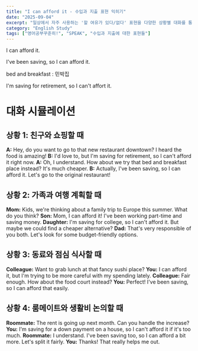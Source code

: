 ```yaml
---
title: "I can afford it - 수입과 지출 표현 익히기"
date: "2025-09-04"
excerpt: "일상에서 자주 사용하는 '할 여유가 있다/없다' 표현을 다양한 상황별 대화를 통해 자연스럽게 익혀보세요. 쇼핑, 여행, 식사 등 실제 상황에서 바로 쓸 수 있는 실용적인 영어 표현들을 학습합니다."
category: "English Study"
tags: ["영어공부꾸준히!", "SPEAK", "수입과 지출에 대한 표현들"]
---
```


I can afford it.

I've been saving, so I can afford it.

bed and breakfast : 민박집

I'm saving for retirement, so I can't affort it.

# 대화 시뮬레이션

## 상황 1: 친구와 쇼핑할 때
**A:** Hey, do you want to go to that new restaurant downtown? I heard the food is amazing!
**B:** I'd love to, but I'm saving for retirement, so I can't afford it right now.
**A:** Oh, I understand. How about we try that bed and breakfast place instead? It's much cheaper.
**B:** Actually, I've been saving, so I can afford it. Let's go to the original restaurant!

## 상황 2: 가족과 여행 계획할 때
**Mom:** Kids, we're thinking about a family trip to Europe this summer. What do you think?
**Son:** Mom, I can afford it! I've been working part-time and saving money.
**Daughter:** I'm saving for college, so I can't afford it. But maybe we could find a cheaper alternative?
**Dad:** That's very responsible of you both. Let's look for some budget-friendly options.

## 상황 3: 동료와 점심 식사할 때
**Colleague:** Want to grab lunch at that fancy sushi place?
**You:** I can afford it, but I'm trying to be more careful with my spending lately.
**Colleague:** Fair enough. How about the food court instead?
**You:** Perfect! I've been saving, so I can afford that easily.

## 상황 4: 룸메이트와 생활비 논의할 때
**Roommate:** The rent is going up next month. Can you handle the increase?
**You:** I'm saving for a down payment on a house, so I can't afford it if it's too much.
**Roommate:** I understand. I've been saving too, so I can afford a bit more. Let's split it fairly.
**You:** Thanks! That really helps me out.